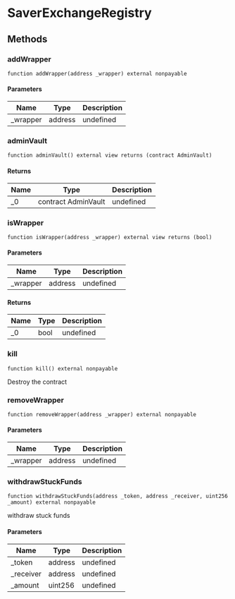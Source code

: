 # SaverExchangeRegistry









## Methods

### addWrapper

```solidity
function addWrapper(address _wrapper) external nonpayable
```





#### Parameters

| Name | Type | Description |
|---|---|---|
| _wrapper | address | undefined

### adminVault

```solidity
function adminVault() external view returns (contract AdminVault)
```






#### Returns

| Name | Type | Description |
|---|---|---|
| _0 | contract AdminVault | undefined

### isWrapper

```solidity
function isWrapper(address _wrapper) external view returns (bool)
```





#### Parameters

| Name | Type | Description |
|---|---|---|
| _wrapper | address | undefined

#### Returns

| Name | Type | Description |
|---|---|---|
| _0 | bool | undefined

### kill

```solidity
function kill() external nonpayable
```

Destroy the contract




### removeWrapper

```solidity
function removeWrapper(address _wrapper) external nonpayable
```





#### Parameters

| Name | Type | Description |
|---|---|---|
| _wrapper | address | undefined

### withdrawStuckFunds

```solidity
function withdrawStuckFunds(address _token, address _receiver, uint256 _amount) external nonpayable
```

withdraw stuck funds



#### Parameters

| Name | Type | Description |
|---|---|---|
| _token | address | undefined
| _receiver | address | undefined
| _amount | uint256 | undefined




